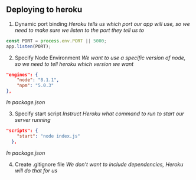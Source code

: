 ## Deploying to heroku

1. Dynamic port binding
   _Heroku tells us which port our app will use, so we need to make sure we listen to the port they tell us to_

```javascript
const PORT = process.env.PORT || 5000;
app.listen(PORT);
```

2. Specify Node Environment
   _We want to use a specific version of node, so we need to tell heroku which version we want_

```json
"engines": {
    "node": "8.1.1",
    "npm": "5.0.3"
},
```

_In package.json_

3. Specify start script
   _Instruct Heroku what command to run to start our server running_

```json
"scripts": {
    "start": "node index.js"
  },
```

_In package.json_

4. Create .gitignore file
   _We don't want to include dependencies, Heroku will do that for us_
